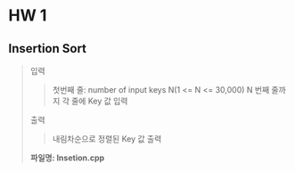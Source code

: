 # HW 1

## Insertion Sort
> 입력
> > 첫번째 줄: number of input keys N(1 <= N <= 30,000)
> > N 번째 줄까지 각 줄에 Key 값 입력  
>  
> 출력
> > 내림차순으로 정렬된 Key 값 출력
>  
> **파일명: Insetion.cpp**
